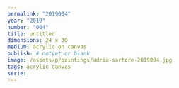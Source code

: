 ```yaml
---
permalink: "2019004"
year: "2019"
number: "004"
title: untitled
dimensions: 24 x 30
medium: acrylic on canvas
publish: # notyet or blank
image: /assets/p/paintings/adria-sartore-2019004.jpg
tags: acrylic canvas
serie:
---
```

